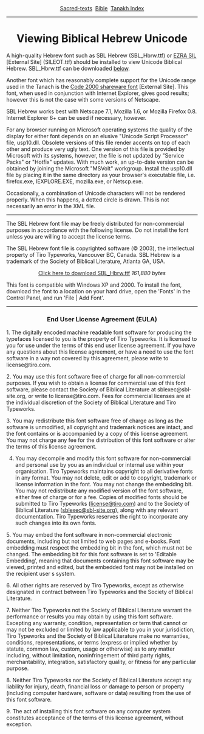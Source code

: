 <body>
 <center>
 <a href="../../index.htm">Sacred-texts</a> 
 <a href="../index.htm">Bible</a> 
 <a href="index.htm">Tanakh Index</a><br>
 </center>
 <hr>
 
 <h1 align="CENTER">Viewing Biblical Hebrew Unicode</h1>
 
 <p>
 A high-quality Hebrew font such as SBL Hebrew (SBL_Hbrw.ttf)
 or <a href="https://www.sil.org/computing/fonts/silhebruni/">EZRA SIL</a> [External Site] (SILEOT.ttf)
 should be installed to view Unicode Biblical Hebrew.
 SBL_Hbrw.ttf can be downloaded <a href="#download">below</a>.</p>
 
 <p>
 Another font which has reasonably complete support for the Unicode range
 used in the Tanach is the
 <a href="https://home.att.net/~jameskass/">Code 2000 shareware font</a> [External Site].
 This font, when used in conjunction with Internet Explorer,
 gives good results; however this
 is not the case with some versions of Netscape.</p>
 
 <p>
 SBL Hebrew works best with Netscape 7.1, Mozilla 1.6, or Mozilla Firefox 0.8.
 Internet Explorer 6+ can be used if necessary, however.</p>
 
 <p>
 For any browser running on Microsoft operating systems the quality
 of the display for either font depends on an elusive
 "Unicode Script Processor" file, usp10.dll.
 Obsolete versions of this file render accents on top of each other
 and produce very ugly text.
 One version of this file is provided by Microsoft with its systems,
 however, the file is not updated by "Service Packs" or "Hotfix" updates.
 With much work, an up-to-date version can be obtained by joining the
 Microsoft "MSVolt" workgroup.
 Install the usp10.dll file by placing it
 in the same directory as your browser's executable file,
 i.e. firefox.exe, IEXPLORE.EXE, mozilla.exe, or Netscp.exe.</p>
 
 <p>
 Occasionally, a combination of Unicode characters will
 not be rendered properly. When this happens, a dotted circle is drawn.
 This is not necessarily an error in the XML file.</p>
 
 <hr>
 <a name="download"></a>
 
 <p>
 The SBL Hebrew font file may be freely distributed for non-commercial purposes in accordance with the following license. Do not install the font unless you are willing to accept the license terms.
 </p>
 
 <p>
 The SBL Hebrew font file is copyrighted software (© 2003), the intellectual property of Tiro Typeworks, Vancouver BC, Canada.
 SBL Hebrew is a trademark of the Society of Biblical Literature, Atlanta GA, USA.</p>
 
 <p align="CENTER">
 <a href="SBL_Hbrw.ttf">Click here to download SBL_Hbrw.ttf</a> <i>161,880 bytes</i>
 </p>
 
 <p>
 This font is compatible with Windows XP and 2000. To install the font,
 download the font to a location on your hard drive, 
 open the 'Fonts' in the Control Panel, and run 'File | Add Font'.</p>
 
 
 <hr>
 
 <h3 align="CENTER">End User License Agreement (EULA)</h3>
 
 
 <p>
 1. The digitally encoded machine readable font software for producing the typefaces licensed to you is the property of Tiro Typeworks. It is licensed to you for use under the terms of this end user license agreement. If you have any questions about this license agreement, or have a need to use the font software in a way not covered by this agreement, please write to license@tiro.com.
 </p>
 
 
 <p>
 2. You may use this font software free of charge for all non-commercial purposes. If you wish to obtain a license for commercial use of this font software, please contact the Society of Biblical Literature at sblexec@sbl-site.org, or write to license@tiro.com. Fees for commercial licenses are at the individual discretion of the Society of Biblical Literature and Tiro Typeworks.
 </p>
 
 <p>
 3. You may redistribute this font software free of charge as long as the software is unmodified, all copyright and trademark notices are intact, and the font contains or is accompanied by a copy of this license agreement. You may not charge any fee for the distribution of this font software or alter the terms of this license agreement.
 </p>
 
 
 4. You may decompile and modify this font software for non-commercial and personal use by you as an individual or internal use within your organisation. Tiro Typeworks maintains copyright to all derivative fonts in any format. You may not delete, edit or add to copyright, trademark or license information in the font. You may not change the embedding bit. You may not redistribute any modified version of the font software, either free of charge or for a fee. Copies of modified fonts should be submitted to Tiro Typeworks (license@tiro.com) and to the Society of Biblical Literature (sblexec@sbl-site.org), along with any relevant documentation. Tiro Typeworks reserves the right to incorporate any such changes into its own fonts.
 
 
 <p>
 5. You may embed the font software in non-commercial electronic documents, including but not limited to web pages and e-books. Font embedding must respect the embedding bit in the font, which must not be changed. The embedding bit for this font software is set to 'Editable Embedding', meaning that documents containing this font software may be viewed, printed and edited, but the embedded font may not be installed on the recipient user s system.
 </p>
 
 <p>
 6. All other rights are reserved by Tiro Typeworks, except as otherwise designated in contract between Tiro Typeworks and the Society of Biblical Literature.
 </p>
 
 
 <p>
 7. Neither Tiro Typeworks not the Society of Biblical Literature warrant the performance or results you may obtain by using this font software. Excepting any warranty, condition, representation or term that cannot or may not be excluded or limited by law applicable to you in your jurisdiction, Tiro Typeworks and the Society of Biblical Literature make no warranties, conditions, representations, or terms (express or implied whether by statute, common law, custom, usage or otherwise) as to any matter including, without limitation, noninfringement of third party rights, merchantability, integration, satisfactory quality, or fitness for any particular purpose.
 </p>
 
 
 <p>
 8. Neither Tiro Typeworks nor the Society of Biblical Literature accept any liability for injury, death, financial loss or damage to person or property (including computer hardware, software or data) resulting from the use of this font software.
 </p>
 
 
 <p>
 9. The act of installing this font software on any computer system constitutes acceptance of the terms of this license agreement, without exception.
 </p>
 
 </body>